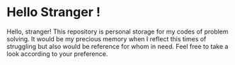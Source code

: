 # Hello Stranger !

Hello, stranger! This repository is personal storage for my codes of problem solving. It would be my precious memory when I reflect this times of struggling but also would be reference for whom in need. Feel free to take a look according to your preference.
